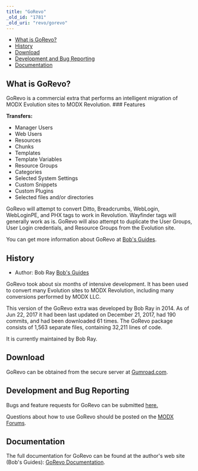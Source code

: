```yaml
---
title: "GoRevo"
_old_id: "1781"
_old_uri: "revo/gorevo"
---
```


- [What is GoRevo?](#GoRevo-WhatisGoRevo)
- [History](#GoRevo-History)
- [Download](#GoRevo-Download)
- [Development and Bug Reporting](#GoRevo-DevelopmentandBugReporting)
- [Documentation](#GoRevo-Documentation)
 
What is GoRevo?
---------------

 GoRevo is a commercial extra that performs an intelligent migration of MODX Evolution sites to MODX Revolution. ### Features

**Transfers:**

- Manager Users
- Web Users
- Resources
- Chunks
- Templates
- Template Variables
- Resource Groups
- Categories
- Selected System Settings
- Custom Snippets
- Custom Plugins
- Selected files and/or directories

GoRevo will attempt to convert Ditto, Breadcrumbs, WebLogin, WebLoginPE, and PHX tags to work in Revolution. Wayfinder tags will generally work as is. GoRevo will also attempt to duplicate the User Groups, User Login credentials, and Resource Groups from the Evolution site.

You can get more information about GoRevo at [Bob's Guides](https://bobsguides.com/why-choose-gorevo.html).

History
-------

- Author: Bob Ray [Bob's Guides](https://bobsguides.com)

GoRevo took about six months of intensive development. It has been used to convert many Evolution sites to MODX Revolution, including many conversions performed by MODX LLC.

 This version of the GoRevo extra was developed by Bob Ray in 2014. As of Jun 22, 2017 it had been last updated on December 21, 2017, had 190 commits, and had been downloaded 61 times. The GoRevo package consists of 1,563 separate files, containing 32,211 lines of code.

It is currently maintained by Bob Ray.

Download
--------

 GoRevo can be obtained from the secure server at [Gumroad.com](https://gum.co/gorevo).

Development and Bug Reporting 
------------------------------

 Bugs and feature requests for GoRevo can be submitted [here.](https://bobsguides.com/contact-form.html)

Questions about how to use GoRevo should be posted on the [MODX Forums](https://forums.modx.com).

Documentation
-------------

 The full documentation for GoRevo can be found at the author's web site (Bob's Guides): [GoRevo Documentation](https://bobsguides.com/gorevo-package.html).

 